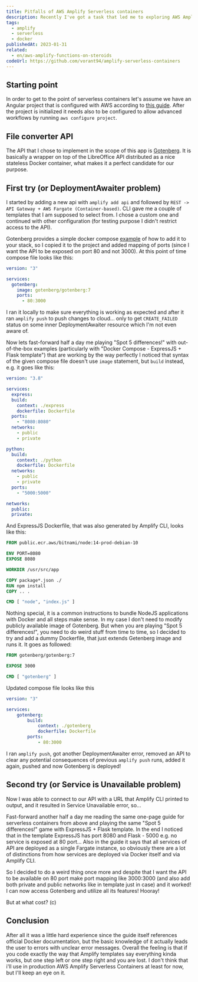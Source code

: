 ```yaml
---
title: Pitfalls of AWS Amplify Serverless containers
description: Recently I've got a task that led me to exploring AWS Amplify Serverless Containers and I would like to share with you the experience I earned from it. I built a small Angular app that allows to convert Word files into PDF
tags:
  - amplify
  - serverless
  - docker
publishedAt: 2023-01-31
related:
  - en/aws-amplify-functions-on-steroids
codeUrl: https://github.com/vorant94/amplify-serverless-containers
---
```


## Starting point

In order to get to the point of serverless containers let's assume we have an Angular project that is configured with AWS according to [this guide](https://docs.amplify.aws/start/q/integration/angular/). After the project is initialized it needs also to be configured to allow advanced workflows by running `aws configure project`.

## File converter API

The API that I chose to implement in the scope of this app is [Gotenberg](https://gotenberg.dev/). It is basically a wrapper on top of the LibreOffice API distributed as a nice stateless Docker container, what makes it a perfect candidate for our purpose.

## First try (or DeploymentAwaiter problem)

I started by adding a new api with `amplify add api` and followed by `REST -> API Gateway + AWS Fargate (Container-based)`. CLI gave me a couple of templates that I am supposed to select from. I chose a custom one and continued with other configuration (for testing purpose I didn't restrict access to the API).

Gotenberg provides a simple docker compose [example](https://gotenberg.dev/docs/get-started/docker-compose) of how to add it to your stack, so I copied it to the project and added mapping of ports (since I want the API to be exposed on port 80 and not 3000). At this point of time compose file looks like this:

```yaml
version: "3"

services:
  gotenberg:
    image: gotenberg/gotenberg:7
    ports:
      - 80:3000
```

I ran it locally to make sure everything is working as expected and after it ran `amplify push` to push changes to cloud... only to get `CREATE_FAILED` status on some inner DeploymentAwaiter resource which I'm not even aware of.

Now lets fast-forward half a day me playing "Spot 5 differences!" with out-of-the-box examples (particularly with "Docker Compose - ExpressJS + Flask template") that are working by the way perfectly I noticed that syntax of the given compose file doesn't use `image` statement, but `build` instead, e.g. it goes like this:

```yaml
version: "3.8"

services:
  express:
  build:
    context: ./express
    dockerfile: Dockerfile
  ports:
    - "8080:8080"
  networks:
    - public
    - private

python:
  build:
    context: ./python
    dockerfile: Dockerfile
  networks:
    - public
    - private
  ports:
    - "5000:5000"

networks:
  public:
  private:
```

And ExpressJS Dockerfile, that was also generated by Amplify CLI, looks like this:

```dockerfile
FROM public.ecr.aws/bitnami/node:14-prod-debian-10

ENV PORT=8080
EXPOSE 8080

WORKDIR /usr/src/app

COPY package*.json ./
RUN npm install
COPY .. .

CMD [ "node", "index.js" ]
```

Nothing special, it is a common instructions to bundle NodeJS applications with Docker and all steps make sense. In my case I don't need to modify publicly available image of Gotenberg. But when you are playing "Spot 5 differences!", you need to do weird stuff from time to time, so I decided to try and add a dummy Dockerfile, that just extends Getenberg image and runs it. It goes as followed:

```dockerfile
FROM gotenberg/gotenberg:7

EXPOSE 3000

CMD [ "gotenberg" ]
```

Updated compose file looks like this

```yaml
version: "3"

services:
	gotenberg:
		build:
			context: ./gotenberg
			dockerfile: Dockerfile
		ports:
			- 80:3000
```

I ran `amplify push`, got another DeploymentAwaiter error, removed an API to clear any potential consequences of previous `amplify push` runs, added it again, pushed and now Gotenberg is deployed!

## Second try (or Service is Unavailable problem)

Now I was able to connect to our API with a URL that Amplify CLI printed to output, and it resulted in Service Unavailable error, so...

Fast-forward another half a day me reading the same one-page guide for serverless containers from above and playing the same "Spot 5 differences!" game with ExpressJS + Flask template. In the end I noticed that in the template ExpressJS has port 8080 and Flask - 5000 e.g. no service is exposed at 80 port... Also in the guide it says that all services of API are deployed as a single Fargate instance, so obviously there are a lot of distinctions from how services are deployed via Docker itself and via Amplify CLI.

So I decided to do a weird thing once more and despite that I want the API to be available on 80 port make port mapping like 3000:3000 (and also add both private and public networks like in template just in case) and it worked! I can now access Gotenberg and utilize all its features! Hooray!

But at what cost? (c)

## Conclusion

After all it was a little hard experience since the guide itself references official Docker documentation, but the basic knowledge of it actually leads the user to errors with unclear error messages. Overall the feeling is that if you code exactly the way that Amplify templates say everything kinda works, but one step left or one step right and you are lost. I don't think that i'll use in production AWS Amplify Serverless Containers at least for now, but I'll keep an eye on it.
